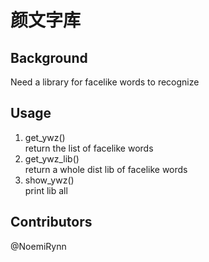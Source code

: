 颜文字库
==

Background
--
Need a library for facelike words to recognize 

Usage
--
1. get_ywz() <br>return the list of facelike words<br>
2. get_ywz_lib() <br>return a whole dist lib of facelike words<br>
3. show_ywz() <br>print lib all<br>

Contributors
--
@NoemiRynn


